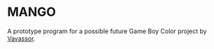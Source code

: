 ﻿MANGO
=====

A prototype program for a possible future Game Boy Color project by [Vavassor](http://vavassor.tumblr.com).